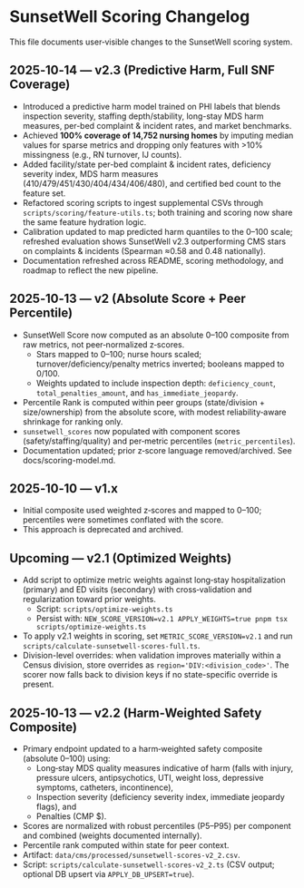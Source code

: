 # SunsetWell Scoring Changelog

This file documents user‑visible changes to the SunsetWell scoring system.

## 2025‑10‑14 — v2.3 (Predictive Harm, Full SNF Coverage)

- Introduced a predictive harm model trained on PHI labels that blends inspection severity, staffing depth/stability, long-stay MDS harm measures, per-bed complaint & incident rates, and market benchmarks.
- Achieved **100% coverage of 14,752 nursing homes** by imputing median values for sparse metrics and dropping only features with >10% missingness (e.g., RN turnover, IJ counts).
- Added facility/state per-bed complaint & incident rates, deficiency severity index, MDS harm measures (410/479/451/430/404/434/406/480), and certified bed count to the feature set.
- Refactored scoring scripts to ingest supplemental CSVs through `scripts/scoring/feature-utils.ts`; both training and scoring now share the same feature hydration logic.
- Calibration updated to map predicted harm quantiles to the 0–100 scale; refreshed evaluation shows SunsetWell v2.3 outperforming CMS stars on complaints & incidents (Spearman ≈0.58 and 0.48 nationally).
- Documentation refreshed across README, scoring methodology, and roadmap to reflect the new pipeline.

## 2025‑10‑13 — v2 (Absolute Score + Peer Percentile)

- SunsetWell Score now computed as an absolute 0–100 composite from raw metrics, not peer‑normalized z‑scores.
  - Stars mapped to 0–100; nurse hours scaled; turnover/deficiency/penalty metrics inverted; booleans mapped to 0/100.
  - Weights updated to include inspection depth: `deficiency_count`, `total_penalties_amount`, and `has_immediate_jeopardy`.
- Percentile Rank is computed within peer groups (state/division + size/ownership) from the absolute score, with modest reliability‑aware shrinkage for ranking only.
- `sunsetwell_scores` now populated with component scores (safety/staffing/quality) and per‑metric percentiles (`metric_percentiles`).
- Documentation updated; prior z‑score language removed/archived. See docs/scoring-model.md.

## 2025‑10‑10 — v1.x

- Initial composite used weighted z‑scores and mapped to 0–100; percentiles were sometimes conflated with the score.
- This approach is deprecated and archived.

## Upcoming — v2.1 (Optimized Weights)

- Add script to optimize metric weights against long‑stay hospitalization (primary) and ED visits (secondary) with cross‑validation and regularization toward prior weights.
  - Script: `scripts/optimize-weights.ts`
  - Persist with: `NEW_SCORE_VERSION=v2.1 APPLY_WEIGHTS=true pnpm tsx scripts/optimize-weights.ts`
- To apply v2.1 weights in scoring, set `METRIC_SCORE_VERSION=v2.1` and run `scripts/calculate-sunsetwell-scores-full.ts`.
- Division-level overrides: when validation improves materially within a Census division, store overrides as `region='DIV:<division_code>'`. The scorer now falls back to division keys if no state-specific override is present.

## 2025‑10‑13 — v2.2 (Harm‑Weighted Safety Composite)

- Primary endpoint updated to a harm‑weighted safety composite (absolute 0–100) using:
  - Long‑stay MDS quality measures indicative of harm (falls with injury, pressure ulcers, antipsychotics, UTI, weight loss, depressive symptoms, catheters, incontinence),
  - Inspection severity (deficiency severity index, immediate jeopardy flags), and
  - Penalties (CMP $).
- Scores are normalized with robust percentiles (P5–P95) per component and combined (weights documented internally).
- Percentile rank computed within state for peer context.
- Artifact: `data/cms/processed/sunsetwell-scores-v2_2.csv`.
- Script: `scripts/calculate-sunsetwell-scores-v2_2.ts` (CSV output; optional DB upsert via `APPLY_DB_UPSERT=true`).
